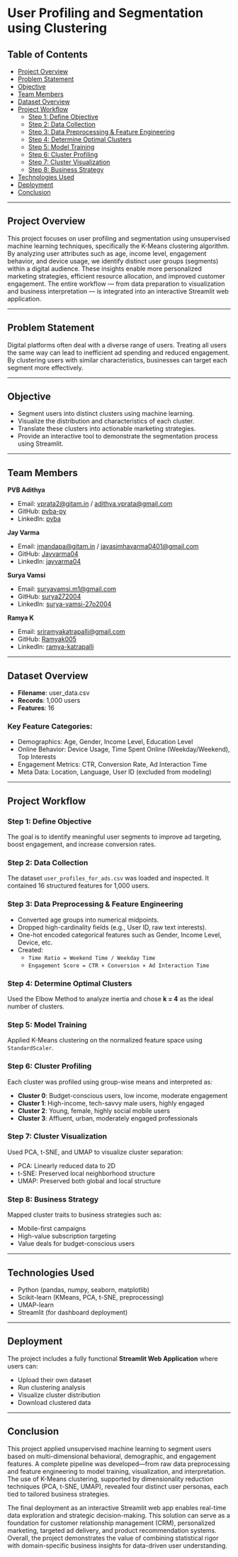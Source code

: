 # User Profiling and Segmentation using Clustering

## Table of Contents
- [Project Overview](#project-overview)
- [Problem Statement](#problem-statement)
- [Objective](#objective)
- [Team Members](#team-members)
- [Dataset Overview](#dataset-overview)
- [Project Workflow](#project-workflow)
  - [Step 1: Define Objective](#step-1-define-objective)
  - [Step 2: Data Collection](#step-2-data-collection)
  - [Step 3: Data Preprocessing & Feature Engineering](#step-3-data-preprocessing--feature-engineering)
  - [Step 4: Determine Optimal Clusters](#step-4-determine-optimal-clusters)
  - [Step 5: Model Training](#step-5-model-training)
  - [Step 6: Cluster Profiling](#step-6-cluster-profiling)
  - [Step 7: Cluster Visualization](#step-7-cluster-visualization)
  - [Step 8: Business Strategy](#step-8-business-strategy)
- [Technologies Used](#technologies-used)
- [Deployment](#deployment)
- [Conclusion](#conclusion)

---

## Project Overview

This project focuses on user profiling and segmentation using unsupervised machine learning techniques, specifically the K-Means clustering algorithm. By analyzing user attributes such as age, income level, engagement behavior, and device usage, we identify distinct user groups (segments) within a digital audience. These insights enable more personalized marketing strategies, efficient resource allocation, and improved customer engagement. The entire workflow — from data preparation to visualization and business interpretation — is integrated into an interactive Streamlit web application.

---

## Problem Statement

Digital platforms often deal with a diverse range of users. Treating all users the same way can lead to inefficient ad spending and reduced engagement. By clustering users with similar characteristics, businesses can target each segment more effectively.

---

## Objective

- Segment users into distinct clusters using machine learning.
- Visualize the distribution and characteristics of each cluster.
- Translate these clusters into actionable marketing strategies.
- Provide an interactive tool to demonstrate the segmentation process using Streamlit.

---

## Team Members

**PVB Adithya**  
- Email: vprata2@gitam.in / adithya.vprata@gmail.com  
- GitHub: [pvba-py](https://github.com/pvba-py)  
- LinkedIn: [pvba](https://www.linkedin.com/in/pvba)

**Jay Varma**  
- Email: jmandapa@gitam.in / jayasimhavarma0401@gmail.com  
- GitHub: [Jayvarma04](https://github.com/Jayvarma04)  
- LinkedIn: [jayvarma04](https://www.linkedin.com/in/jayvarma04)

**Surya Vamsi**  
- Email: suryavamsi.m1@gmail.com  
- GitHub: [surya272004](https://github.com/surya272004)  
- LinkedIn: [surya-vamsi-27o2004](https://www.linkedin.com/in/surya-vamsi-27o2004)

**Ramya K**  
- Email: sriramyakatrapalli@gmail.com  
- GitHub: [Ramyak005](https://github.com/Ramyak005)  
- LinkedIn: [ramya-katrapalli](https://www.linkedin.com/in/ramya-katrapalli-2b0132304/)

---

## Dataset Overview

- **Filename**: user_data.csv  
- **Records**: 1,000 users  
- **Features**: 16

### Key Feature Categories:
- Demographics: Age, Gender, Income Level, Education Level
- Online Behavior: Device Usage, Time Spent Online (Weekday/Weekend), Top Interests
- Engagement Metrics: CTR, Conversion Rate, Ad Interaction Time
- Meta Data: Location, Language, User ID (excluded from modeling)

---

## Project Workflow

### Step 1: Define Objective
The goal is to identify meaningful user segments to improve ad targeting, boost engagement, and increase conversion rates.

### Step 2: Data Collection
The dataset `user_profiles_for_ads.csv` was loaded and inspected. It contained 16 structured features for 1,000 users.

### Step 3: Data Preprocessing & Feature Engineering
- Converted age groups into numerical midpoints.
- Dropped high-cardinality fields (e.g., User ID, raw text interests).
- One-hot encoded categorical features such as Gender, Income Level, Device, etc.
- Created:
  - `Time Ratio = Weekend Time / Weekday Time`
  - `Engagement Score = CTR × Conversion × Ad Interaction Time`

### Step 4: Determine Optimal Clusters
Used the Elbow Method to analyze inertia and chose **k = 4** as the ideal number of clusters.

### Step 5: Model Training
Applied K-Means clustering on the normalized feature space using `StandardScaler`.

### Step 6: Cluster Profiling
Each cluster was profiled using group-wise means and interpreted as:

- **Cluster 0**: Budget-conscious users, low income, moderate engagement
- **Cluster 1**: High-income, tech-savvy male users, highly engaged
- **Cluster 2**: Young, female, highly social mobile users
- **Cluster 3**: Affluent, urban, moderately engaged professionals

### Step 7: Cluster Visualization
Used PCA, t-SNE, and UMAP to visualize cluster separation:
- PCA: Linearly reduced data to 2D
- t-SNE: Preserved local neighborhood structure
- UMAP: Preserved both global and local structure

### Step 8: Business Strategy
Mapped cluster traits to business strategies such as:
- Mobile-first campaigns
- High-value subscription targeting
- Value deals for budget-conscious users

---

## Technologies Used

- Python (pandas, numpy, seaborn, matplotlib)
- Scikit-learn (KMeans, PCA, t-SNE, preprocessing)
- UMAP-learn
- Streamlit (for dashboard deployment)

---

## Deployment

The project includes a fully functional **Streamlit Web Application** where users can:
- Upload their own dataset
- Run clustering analysis
- Visualize cluster distribution
- Download clustered data

---

## Conclusion

This project applied unsupervised machine learning to segment users based on multi-dimensional behavioral, demographic, and engagement features. A complete pipeline was developed—from raw data preprocessing and feature engineering to model training, visualization, and interpretation. The use of K-Means clustering, supported by dimensionality reduction techniques (PCA, t-SNE, UMAP), revealed four distinct user personas, each tied to tailored business strategies.

The final deployment as an interactive Streamlit web app enables real-time data exploration and strategic decision-making. This solution can serve as a foundation for customer relationship management (CRM), personalized marketing, targeted ad delivery, and product recommendation systems. Overall, the project demonstrates the value of combining statistical rigor with domain-specific business insights for data-driven user understanding.

